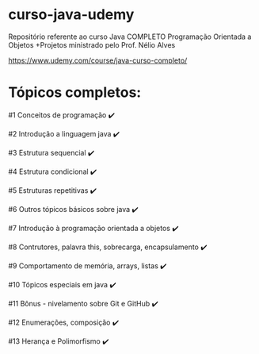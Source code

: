 # curso-java-udemy

Repositório referente ao curso Java COMPLETO Programação Orientada a Objetos +Projetos ministrado pelo Prof. Nélio Alves

https://www.udemy.com/course/java-curso-completo/

Tópicos completos:
=====

#1 Conceitos de programação :heavy_check_mark:

#2 Introdução a linguagem java :heavy_check_mark:

#3 Estrutura sequencial :heavy_check_mark:

#4 Estrutura condicional :heavy_check_mark:

#5 Estruturas repetitivas :heavy_check_mark:

#6 Outros tópicos básicos sobre java :heavy_check_mark:

#7 Introdução à programação orientada a objetos :heavy_check_mark:

#8 Contrutores, palavra this, sobrecarga, encapsulamento :heavy_check_mark:

#9 Comportamento de memória, arrays, listas :heavy_check_mark:

#10 Tópicos especiais em java :heavy_check_mark:

#11 Bônus - nivelamento sobre Git e GitHub :heavy_check_mark:

#12 Enumerações, composição :heavy_check_mark:

#13 Herança e Polimorfismo :heavy_check_mark:
